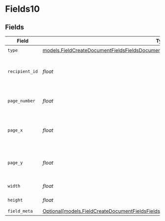 # Fields10


## Fields

| Field                                                                                                                                                                                    | Type                                                                                                                                                                                     | Required                                                                                                                                                                                 | Description                                                                                                                                                                              |
| ---------------------------------------------------------------------------------------------------------------------------------------------------------------------------------------- | ---------------------------------------------------------------------------------------------------------------------------------------------------------------------------------------- | ---------------------------------------------------------------------------------------------------------------------------------------------------------------------------------------- | ---------------------------------------------------------------------------------------------------------------------------------------------------------------------------------------- |
| `type`                                                                                                                                                                                   | [models.FieldCreateDocumentFieldsFieldsDocumentsFieldsRequestRequestBody10Type](../models/fieldcreatedocumentfieldsfieldsdocumentsfieldsrequestrequestbody10type.md)                     | :heavy_check_mark:                                                                                                                                                                       | N/A                                                                                                                                                                                      |
| `recipient_id`                                                                                                                                                                           | *float*                                                                                                                                                                                  | :heavy_check_mark:                                                                                                                                                                       | The ID of the recipient to create the field for.                                                                                                                                         |
| `page_number`                                                                                                                                                                            | *float*                                                                                                                                                                                  | :heavy_check_mark:                                                                                                                                                                       | The page number the field will be on.                                                                                                                                                    |
| `page_x`                                                                                                                                                                                 | *float*                                                                                                                                                                                  | :heavy_check_mark:                                                                                                                                                                       | The X coordinate of where the field will be placed.                                                                                                                                      |
| `page_y`                                                                                                                                                                                 | *float*                                                                                                                                                                                  | :heavy_check_mark:                                                                                                                                                                       | The Y coordinate of where the field will be placed.                                                                                                                                      |
| `width`                                                                                                                                                                                  | *float*                                                                                                                                                                                  | :heavy_check_mark:                                                                                                                                                                       | The width of the field.                                                                                                                                                                  |
| `height`                                                                                                                                                                                 | *float*                                                                                                                                                                                  | :heavy_check_mark:                                                                                                                                                                       | The height of the field.                                                                                                                                                                 |
| `field_meta`                                                                                                                                                                             | [Optional[models.FieldCreateDocumentFieldsFieldsDocumentsFieldsRequestRequestBody10FieldMeta]](../models/fieldcreatedocumentfieldsfieldsdocumentsfieldsrequestrequestbody10fieldmeta.md) | :heavy_minus_sign:                                                                                                                                                                       | N/A                                                                                                                                                                                      |
